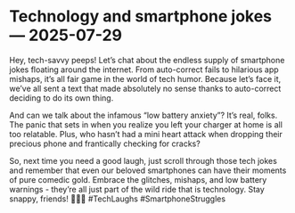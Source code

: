 # Technology and smartphone jokes — 2025-07-29

Hey, tech-savvy peeps! Let’s chat about the endless supply of smartphone jokes floating around the internet. From auto-correct fails to hilarious app mishaps, it’s all fair game in the world of tech humor. Because let’s face it, we’ve all sent a text that made absolutely no sense thanks to auto-correct deciding to do its own thing.

And can we talk about the infamous “low battery anxiety”? It’s real, folks. The panic that sets in when you realize you left your charger at home is all too relatable. Plus, who hasn’t had a mini heart attack when dropping their precious phone and frantically checking for cracks?

So, next time you need a good laugh, just scroll through those tech jokes and remember that even our beloved smartphones can have their moments of pure comedic gold. Embrace the glitches, mishaps, and low battery warnings - they’re all just part of the wild ride that is technology. Stay snappy, friends! ✌🏼📱 #TechLaughs #SmartphoneStruggles